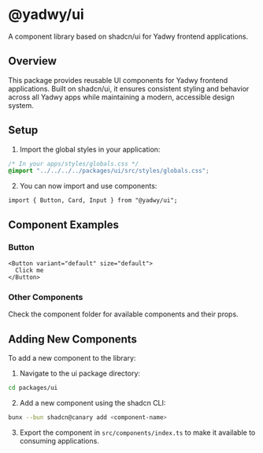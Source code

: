# @yadwy/ui

A component library based on shadcn/ui for Yadwy frontend applications.

## Overview

This package provides reusable UI components for Yadwy frontend applications. Built on shadcn/ui, it ensures consistent styling and behavior across all Yadwy apps while maintaining a modern, accessible design system.

## Setup

1. Import the global styles in your application:

```css
/* In your apps/styles/globals.css */
@import "../../../../packages/ui/src/styles/globals.css";
```

2. You can now import and use components:

```tsx
import { Button, Card, Input } from "@yadwy/ui";
```

## Component Examples

### Button

```tsx
<Button variant="default" size="default">
  Click me
</Button>
```

### Other Components

Check the component folder for available components and their props.

## Adding New Components

To add a new component to the library:

1. Navigate to the ui package directory:

```sh
cd packages/ui
```

2. Add a new component using the shadcn CLI:

```sh
bunx --bun shadcn@canary add <component-name>
```

3. Export the component in `src/components/index.ts` to make it available to consuming applications.
